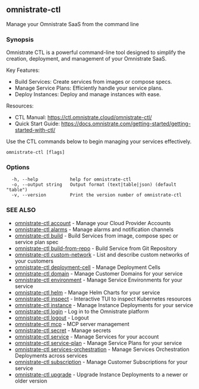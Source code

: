 ## omnistrate-ctl

Manage your Omnistrate SaaS from the command line

### Synopsis

Omnistrate CTL is a powerful command-line tool designed to simplify the creation, deployment, and
management of your Omnistrate SaaS.

Key Features:

- Build Services: Create services from images or compose specs.
- Manage Service Plans: Efficiently handle your service plans.
- Deploy Instances: Deploy and manage instances with ease.

Resources:

- CTL Manual: https://ctl.omnistrate.cloud/omnistrate-ctl/
- Quick Start Guide: https://docs.omnistrate.com/getting-started/getting-started-with-ctl/

Use the CTL commands below to begin managing your services effectively.

```
omnistrate-ctl [flags]
```

### Options

```
  -h, --help            help for omnistrate-ctl
  -o, --output string   Output format (text|table|json) (default "table")
  -v, --version         Print the version number of omnistrate-ctl
```

### SEE ALSO

- [omnistrate-ctl account](omnistrate-ctl_account.md) - Manage your Cloud Provider Accounts
- [omnistrate-ctl alarms](omnistrate-ctl_alarms.md) - Manage alarms and notification channels
- [omnistrate-ctl build](omnistrate-ctl_build.md) - Build Services from image, compose spec or service plan spec
- [omnistrate-ctl build-from-repo](omnistrate-ctl_build-from-repo.md) - Build Service from Git Repository
- [omnistrate-ctl custom-network](omnistrate-ctl_custom-network.md) - List and describe custom networks of your customers
- [omnistrate-ctl deployment-cell](omnistrate-ctl_deployment-cell.md) - Manage Deployment Cells
- [omnistrate-ctl domain](omnistrate-ctl_domain.md) - Manage Customer Domains for your service
- [omnistrate-ctl environment](omnistrate-ctl_environment.md) - Manage Service Environments for your service
- [omnistrate-ctl helm](omnistrate-ctl_helm.md) - Manage Helm Charts for your service
- [omnistrate-ctl inspect](omnistrate-ctl_inspect.md) - Interactive TUI to inspect Kubernetes resources
- [omnistrate-ctl instance](omnistrate-ctl_instance.md) - Manage Instance Deployments for your service
- [omnistrate-ctl login](omnistrate-ctl_login.md) - Log in to the Omnistrate platform
- [omnistrate-ctl logout](omnistrate-ctl_logout.md) - Logout
- [omnistrate-ctl mcp](omnistrate-ctl_mcp.md) - MCP server management
- [omnistrate-ctl secret](omnistrate-ctl_secret.md) - Manage secrets
- [omnistrate-ctl service](omnistrate-ctl_service.md) - Manage Services for your account
- [omnistrate-ctl service-plan](omnistrate-ctl_service-plan.md) - Manage Service Plans for your service
- [omnistrate-ctl services-orchestration](omnistrate-ctl_services-orchestration.md) - Manage Services Orchestration Deployments across services
- [omnistrate-ctl subscription](omnistrate-ctl_subscription.md) - Manage Customer Subscriptions for your service
- [omnistrate-ctl upgrade](omnistrate-ctl_upgrade.md) - Upgrade Instance Deployments to a newer or older version
